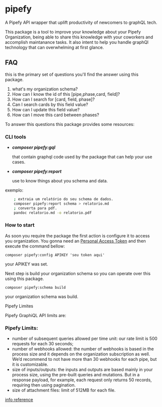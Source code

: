 # pipefy
A Pipefy API wrapper that uplift productivity of newcomers to graphQL tech.

This package is a tool to improve your knowledge about your Pipefy Organization, 
being able to share this knowledge with your coworkers and accomplish maintanance 
tasks. It also intent to help you handle graphQl technology that can overwhelming
at first glance.

## FAQ

this is the primary set of questions you'll find the answer using this package.

1. what's my organization schema?
2. How can I know the id of this [pipe,phase,card, field]?
3. How can I search for [card, field, phase]?
4. Can I search cards by this field value?
5. How can I update this field value?
6. How can I move this card between phases?

To answer this questions this package provides some resources:

### CLI tools

-  **_composer pipefy:gql_** 

     that contain graphql code used by the package that can help 
your use cases. 

- **_composer pipefy:report_** 

     use to know things about you schema and data.

exemplo:
```bash
    ; extraia um relatório do seu schema de dados.
    composer pipefy:report schema > relatorio.md
    ; converta para pdf.
    pandoc relatorio.md -o relatorio.pdf
```

### How to start
As soon you require the package the first action is configure it to access you organization.
You gonna need an [Personal Access Token](https://app.pipefy.com/tokens/) and then execute the 
command bellow:

```
composer pipefy:config APIKEY 'seu token aqui'
```
your APIKEY was set.

Next step is build your organization schema so you can operate over this using this package.

```
composer pipefy:schema build 
```
your organization schema was build.


Pipefy Limites

Pipefy GraphiQL API limits are: 

 
### Pipefy Limits:
- number of subsequent queries allowed per time unit: our rate limit is 500 requests for each 30 seconds;
- number of webhooks allowed: the number of webhooks is based in the process size and it depends on the organization subscription as well. We’d recommend to not have more than 30 webhooks for each pipe, but it is customizable. 
- size of inputs/outputs: the inputs and outputs are based mainly in your process size, using the pre-built queries and mutations. But in a response payload, for example, each request only returns 50 records, requiring then using pagination. 
- size of attachment files: limit of 512MB for each file.

[info reference](https://community.pipefy.com/customs-apps-integrations-75/what-are-the-graphql-api-limits-958)
